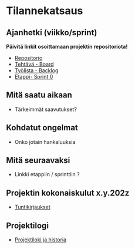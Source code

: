 # Tilannekatsaus


## Ajanhetki (viikko/sprint)

**Päivitä linkit osoittamaan projektin repositoriota!**


* [Repositorio](https://gitlab.labranet.jamk.fi/jamkit/project-templates/opf-core-template-v2)
* [Tehtävä - Board](https://gitlab.labranet.jamk.fi/jamkit/project-templates/opf-core-template-v2/-/boards/5192)
* [Työlista - Backlog](https://gitlab.labranet.jamk.fi/open-project-framework/opf-virtual-company-v1/core/issues?scope=all&utf8=%E2%9C%93&state=opened&milestone_title=Backlog)
* [Etappi- Sprint 0](https://gitlab.labranet.jamk.fi/open-project-framework/opf-virtual-company-v1/core/-/milestones/2)


## Mitä saatu aikaan

* Tärkeimmät saavutukset?

## Kohdatut ongelmat

* Onko jotain hankaluuksia

## Mitä seuraavaksi

* Linkki etappiin / sprinttiin ?

## Projektin kokonaiskulut x.y.202z

* [Tuntikirjaukset]()

## Projektilogi

* [Projektiloki ja historia](projektiloki.md)

